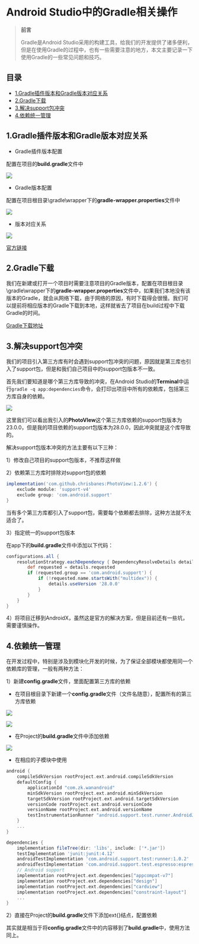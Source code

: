 # Android Studio中的Gradle相关操作

> **前言**
>
> Gradle是Android Studio采用的构建工具，给我们的开发提供了诸多便利，但是在使用Gradle的过程中，也有一些需要注意的地方，本文主要记录一下使用Gradle的一些常见问题和技巧。

## 目录

- [1.Gradle插件版本和Gradle版本对应关系](#1gradle插件版本和gradle版本对应关系)
- [2.Gradle下载](#2gradle下载)
- [3.解决support包冲突](#3解决support包冲突)
- [4.依赖统一管理](#4依赖统一管理)

## 1.Gradle插件版本和Gradle版本对应关系

* Gradle插件版本配置

配置在项目的**build.gradle**文件中

![](https://ws3.sinaimg.cn/large/005BYqpggy1g2i4z44lnkj30p70b6tc3.jpg)

* Gradle版本配置

配置在项目根目录\gradle\wrapper下的**gradle-wrapper.properties**文件中

![](https://ws3.sinaimg.cn/large/005BYqpggy1g2i4yibri3j30ms05yab0.jpg)

* 版本对应关系

![](https://ws3.sinaimg.cn/large/005BYqpggy1g2i55vs6mej30my0cxwek.jpg)

[官方链接](https://developer.android.google.cn/studio/releases/gradle-plugin.html#updating-plugin)

## 2.Gradle下载

我们在新建或打开一个项目时需要注意项目的Gradle版本，配置在项目根目录\gradle\wrapper下的**gradle-wrapper.properties**文件中，如果我们本地没有该版本的Gradle，就会从网络下载，由于网络的原因，有时下载得会很慢。我们可以提前将相应版本的Gradle下载到本地，这样就省去了项目在build过程中下载Gradle的时间。

[Gradle下载地址](http://services.gradle.org/distributions/)

## 3.解决support包冲突

我们的项目引入第三方库有时会遇到support包冲突的问题，原因就是第三库也引入了support包，但是和我们自己项目中的support包版本不一致。

首先我们要知道是哪个第三方库导致的冲突，在Android Studio的**Terminal**中运行`gradle -q app:dependencies`命令，会打印出项目中所有的依赖库，包括第三方库自身的依赖。

![](https://ws3.sinaimg.cn/large/005BYqpggy1g2sqqbv321j30qj0dv3z6.jpg)

这里我们可以看出我引入的**PhotoVIew**这个第三方库依赖的support包版本为23.0.0，但是我的项目依赖的support包版本为28.0.0，因此冲突就是这个库导致的。

解决support包版本冲突的方法主要有以下三种：

1）修改自己项目的support包版本，不推荐这样做

2）依赖第三方库时排除对support包的依赖

```groovy
implementation('com.github.chrisbanes:PhotoView:1.2.6') {
    exclude module: 'support-v4'
    exclude group: 'com.android.support'
}
```

当有多个第三方库都引入了support包，需要每个依赖都去排除，这种方法就不太适合了。

3）指定统一的support包版本

在app下的**build.gradle**文件中添加以下代码：

```groovy
configurations.all {
    resolutionStrategy.eachDependency { DependencyResolveDetails details ->
        def requested = details.requested
        if (requested.group == 'com.android.support') {
            if (!requested.name.startsWith("multidex")) {
                details.useVersion '28.0.0'
            }
        }
    }
}
```

4）将项目迁移到AndroidX，虽然这是官方的解决方案，但是目前还有一些坑，需要谨慎操作。

## 4.依赖统一管理

在开发过程中，特别是涉及到模块化开发的时候，为了保证全部模块都使用同一个依赖库的管理，一般有两种方法：

1）新建**config.gradle**文件，里面配置第三方库的依赖

* 在项目根目录下新建一个**config.gradle**文件（文件名随意），配置所有的第三方库依赖

![](https://ws3.sinaimg.cn/large/005BYqpggy1g2i3wfjlhoj308n0cudfw.jpg)

![](https://ws3.sinaimg.cn/large/005BYqpggy1g2i43t63zij30ri0f4tcw.jpg)

* 在Project的**build.gradle**文件中添加依赖

![](https://ws3.sinaimg.cn/large/005BYqpggy1g2i44dxmukj30r20c3tcj.jpg)

* 在相应的子模块中使用

```groovy
android {
    compileSdkVersion rootProject.ext.android.compileSdkVersion
    defaultConfig {
        applicationId "com.zk.wanandroid"
        minSdkVersion rootProject.ext.android.minSdkVersion
        targetSdkVersion rootProject.ext.android.targetSdkVersion
        versionCode rootProject.ext.android.versionCode
        versionName rootProject.ext.android.versionName
        testInstrumentationRunner "android.support.test.runner.AndroidJUnitRunner"
    }
	...
}

dependencies {
    implementation fileTree(dir: 'libs', include: ['*.jar'])
    testImplementation 'junit:junit:4.12'
    androidTestImplementation 'com.android.support.test:runner:1.0.2'
    androidTestImplementation 'com.android.support.test.espresso:espresso-core:3.0.2'
    // Android support
    implementation rootProject.ext.dependencies["appcompat-v7"]
    implementation rootProject.ext.dependencies["design"]
    implementation rootProject.ext.dependencies["cardview"]
    implementation rootProject.ext.dependencies["constraint-layout"]
    ...
}
```

2）直接在Project的**build.gradle**文件下添加ext{}结点，配置依赖

其实就是相当于将**config.gradle**文件中的内容移到了**build.gradle**中，使用方法同上。

